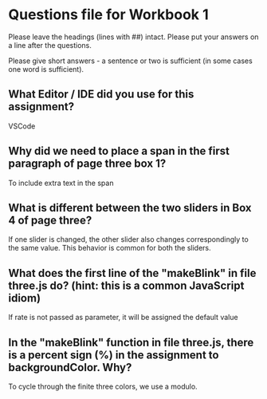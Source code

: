 # Questions file for Workbook 1

Please leave the headings (lines with ##) intact. Please put your answers on a line after the questions.

Please give short answers - a sentence or two is sufficient (in some cases one word is sufficient).

## What Editor / IDE did you use for this assignment?
VSCode
## Why did we need to place a span in the first paragraph of page three box 1?
To include extra text in the span
## What is different between the two sliders in Box 4 of page three?
If one slider is changed, the other slider also changes correspondingly to the same value. This behavior is common for both the sliders.
## What does the first line of the "makeBlink" in file three.js do? (hint: this is a common JavaScript idiom)
If rate is not passed as parameter, it will be assigned the default value
## In the "makeBlink" function in file three.js, there is a percent sign (%) in the assignment to backgroundColor. Why?
To cycle through the finite three colors, we use a modulo.